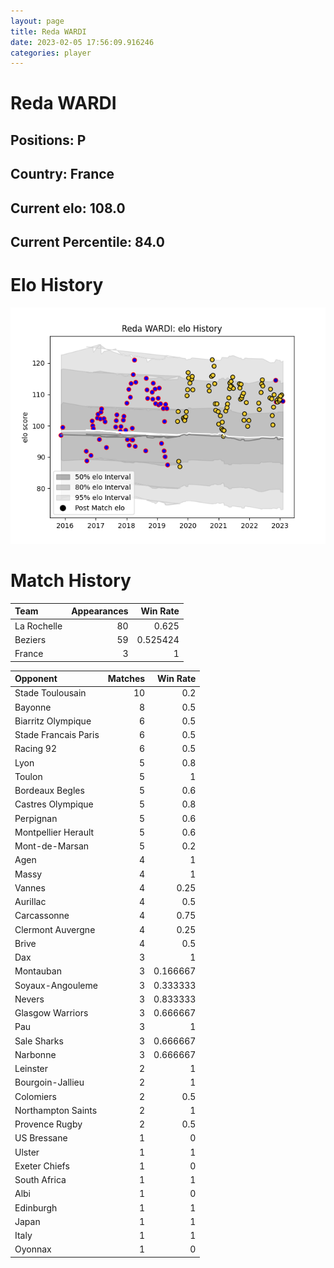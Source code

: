 ```yaml
---  
layout: page  
title: Reda WARDI  
date: 2023-02-05 17:56:09.916246  
categories: player  
---
```

# Reda WARDI

## Positions: P

## Country: France

## Current elo: 108.0

## Current Percentile: 84.0

# Elo History


![elo history](history_RedaWARDI.png)
# Match History


| Team        |   Appearances |   Win Rate |
|:------------|--------------:|-----------:|
| La Rochelle |            80 |   0.625    |
| Beziers     |            59 |   0.525424 |
| France      |             3 |   1        |

| Opponent             |   Matches |   Win Rate |
|:---------------------|----------:|-----------:|
| Stade Toulousain     |        10 |   0.2      |
| Bayonne              |         8 |   0.5      |
| Biarritz Olympique   |         6 |   0.5      |
| Stade Francais Paris |         6 |   0.5      |
| Racing 92            |         6 |   0.5      |
| Lyon                 |         5 |   0.8      |
| Toulon               |         5 |   1        |
| Bordeaux Begles      |         5 |   0.6      |
| Castres Olympique    |         5 |   0.8      |
| Perpignan            |         5 |   0.6      |
| Montpellier Herault  |         5 |   0.6      |
| Mont-de-Marsan       |         5 |   0.2      |
| Agen                 |         4 |   1        |
| Massy                |         4 |   1        |
| Vannes               |         4 |   0.25     |
| Aurillac             |         4 |   0.5      |
| Carcassonne          |         4 |   0.75     |
| Clermont Auvergne    |         4 |   0.25     |
| Brive                |         4 |   0.5      |
| Dax                  |         3 |   1        |
| Montauban            |         3 |   0.166667 |
| Soyaux-Angouleme     |         3 |   0.333333 |
| Nevers               |         3 |   0.833333 |
| Glasgow Warriors     |         3 |   0.666667 |
| Pau                  |         3 |   1        |
| Sale Sharks          |         3 |   0.666667 |
| Narbonne             |         3 |   0.666667 |
| Leinster             |         2 |   1        |
| Bourgoin-Jallieu     |         2 |   1        |
| Colomiers            |         2 |   0.5      |
| Northampton Saints   |         2 |   1        |
| Provence Rugby       |         2 |   0.5      |
| US Bressane          |         1 |   0        |
| Ulster               |         1 |   1        |
| Exeter Chiefs        |         1 |   0        |
| South Africa         |         1 |   1        |
| Albi                 |         1 |   0        |
| Edinburgh            |         1 |   1        |
| Japan                |         1 |   1        |
| Italy                |         1 |   1        |
| Oyonnax              |         1 |   0        |